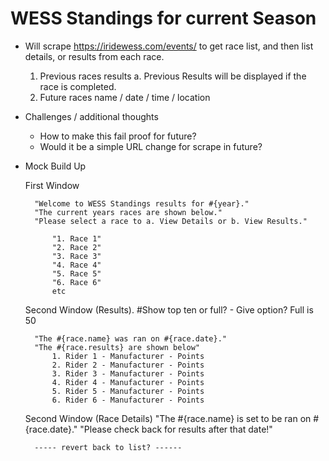 # WESS Standings for current Season

- Will scrape https://iridewess.com/events/ to get race list, and then list details, or results from each race.
	1. Previous races results
		a. Previous Results will be displayed if the race is completed.
	2. Future races name / date / time / location




- Challenges / additional thoughts
	- How to make this fail proof for future?
	- Would it be a simple URL change for scrape in future?


- Mock Build Up

	First Window

		"Welcome to WESS Standings results for #{year}."
		"The current years races are shown below."
		"Please select a race to a. View Details or b. View Results."

			"1. Race 1"
			"2. Race 2"
			"3. Race 3"
			"4. Race 4"
			"5. Race 5"
			"6. Race 6"
			etc


	Second Window (Results). #Show top ten or full? - Give option? Full is 50

		"The #{race.name} was ran on #{race.date}."
		"The #{race.results} are shown below"
			1. Rider 1 - Manufacturer - Points
			2. Rider 2 - Manufacturer - Points
			3. Rider 3 - Manufacturer - Points
			4. Rider 4 - Manufacturer - Points
			5. Rider 5 - Manufacturer - Points
			6. Rider 6 - Manufacturer - Points


	Second Window (Race Details)
		"The #{race.name} is set to be ran on #{race.date}."
		"Please check back for results after that date!"

		----- revert back to list? ------
